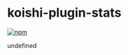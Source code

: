 # koishi-plugin-stats

[![npm](https://img.shields.io/npm/v/koishi-plugin-stats?style=flat-square)](https://www.npmjs.com/package/koishi-plugin-stats)

undefined
